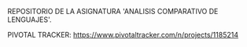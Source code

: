 REPOSITORIO DE LA ASIGNATURA 'ANALISIS COMPARATIVO DE LENGUAJES'.

PIVOTAL TRACKER: https://www.pivotaltracker.com/n/projects/1185214
